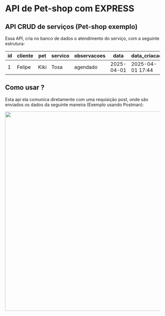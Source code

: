  # API de Pet-shop com EXPRESS

## API CRUD de serviços (Pet-shop exemplo)

Essa API, cria no banco de dados o atendimento do serviço, com a seguinte estrutura: 

| id | cliente | pet | servico | observacoes | data | data_criacao |
|----|---------|-----|---------|-------------|------|--------------|
| 1  | Felipe  | Kiki | Tosa | agendado | 2025-04-01 | 2025-04-01 17:44 |

## Como usar ?
Esta api ela comunica diretamente com uma requisição post, onde são enviados os dados da seguinte maneira (Exemplo usando Postman):

<img src="https://github.com/user-attachments/assets/9a9c917c-78b8-4c92-a425-4347567200e8" width="650" />
